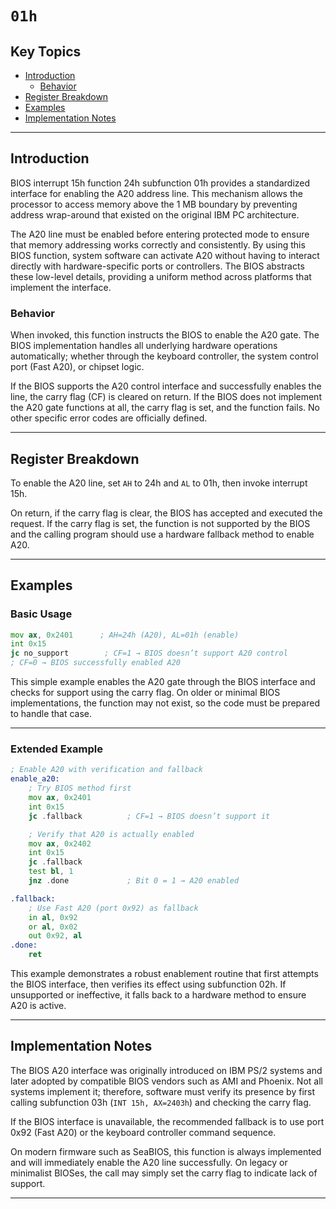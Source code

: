# `01h`

## Key Topics

- [Introduction](#introduction)
  - [Behavior](#behavior)
- [Register Breakdown](#register-breakdown)
- [Examples](#examples)
- [Implementation Notes](#implementation-notes)

---

## Introduction

BIOS interrupt 15h function 24h subfunction 01h provides a standardized interface for enabling the A20 address line. This mechanism allows the processor to access memory above the 1 MB boundary by preventing address wrap-around that existed on the original IBM PC architecture.  

The A20 line must be enabled before entering protected mode to ensure that memory addressing works correctly and consistently. By using this BIOS function, system software can activate A20 without having to interact directly with hardware-specific ports or controllers. The BIOS abstracts these low-level details, providing a uniform method across platforms that implement the interface.

### Behavior

When invoked, this function instructs the BIOS to enable the A20 gate. The BIOS implementation handles all underlying hardware operations automatically; whether through the keyboard controller, the system control port (Fast A20), or chipset logic.  

If the BIOS supports the A20 control interface and successfully enables the line, the carry flag (CF) is cleared on return. If the BIOS does not implement the A20 gate functions at all, the carry flag is set, and the function fails. No other specific error codes are officially defined.

---

## Register Breakdown

To enable the A20 line, set `AH` to 24h and `AL` to 01h, then invoke interrupt 15h.  

On return, if the carry flag is clear, the BIOS has accepted and executed the request. If the carry flag is set, the function is not supported by the BIOS and the calling program should use a hardware fallback method to enable A20.

---

## Examples

### Basic Usage

```asm
mov ax, 0x2401      ; AH=24h (A20), AL=01h (enable)
int 0x15
jc no_support        ; CF=1 → BIOS doesn’t support A20 control
; CF=0 → BIOS successfully enabled A20
````

This simple example enables the A20 gate through the BIOS interface and checks for support using the carry flag. On older or minimal BIOS implementations, the function may not exist, so the code must be prepared to handle that case.

---

### Extended Example

```asm
; Enable A20 with verification and fallback
enable_a20:
    ; Try BIOS method first
    mov ax, 0x2401
    int 0x15
    jc .fallback          ; CF=1 → BIOS doesn’t support it

    ; Verify that A20 is actually enabled
    mov ax, 0x2402
    int 0x15
    jc .fallback
    test bl, 1
    jnz .done             ; Bit 0 = 1 → A20 enabled

.fallback:
    ; Use Fast A20 (port 0x92) as fallback
    in al, 0x92
    or al, 0x02
    out 0x92, al
.done:
    ret
```

This example demonstrates a robust enablement routine that first attempts the BIOS interface, then verifies its effect using subfunction 02h. If unsupported or ineffective, it falls back to a hardware method to ensure A20 is active.

---

## Implementation Notes

The BIOS A20 interface was originally introduced on IBM PS/2 systems and later adopted by compatible BIOS vendors such as AMI and Phoenix. Not all systems implement it; therefore, software must verify its presence by first calling subfunction 03h (`INT 15h, AX=2403h`) and checking the carry flag.

If the BIOS interface is unavailable, the recommended fallback is to use port 0x92 (Fast A20) or the keyboard controller command sequence.

On modern firmware such as SeaBIOS, this function is always implemented and will immediately enable the A20 line successfully. On legacy or minimalist BIOSes, the call may simply set the carry flag to indicate lack of support.

---
